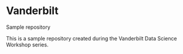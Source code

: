# Vanderbilt
Sample repository

This is a sample repository created during the Vanderbilt Data Science Workshop series.
